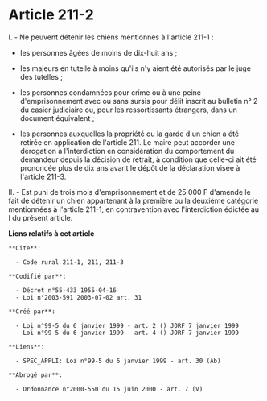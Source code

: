 # Article 211-2

I. - Ne peuvent détenir les chiens mentionnés à l'article 211-1 :

- les personnes âgées de moins de dix-huit ans ;

- les majeurs en tutelle à moins qu'ils n'y aient été autorisés par le juge des tutelles ;

- les personnes condamnées pour crime ou à une peine d'emprisonnement avec ou sans sursis pour délit inscrit au bulletin n° 2
du casier judiciaire ou, pour les ressortissants étrangers, dans un document équivalent ;

- les personnes auxquelles la propriété ou la garde d'un chien a été retirée en application de l'article 211. Le maire peut
accorder une dérogation à l'interdiction en considération du comportement du demandeur depuis la décision de retrait, à
condition que celle-ci ait été prononcée plus de dix ans avant le dépôt de la déclaration visée à l'article 211-3.

II. - Est puni de trois mois d'emprisonnement et de 25 000 F d'amende le fait de détenir un chien appartenant à la première
ou la deuxième catégorie mentionnées à l'article 211-1, en contravention avec l'interdiction édictée au I du présent article.

**Liens relatifs à cet article**

	**Cite**:

	  - Code rural 211-1, 211, 211-3

	**Codifié par**:

	  - Décret n°55-433 1955-04-16
	  - Loi n°2003-591 2003-07-02 art. 31

	**Créé par**:

	  - Loi n°99-5 du 6 janvier 1999 - art. 2 () JORF 7 janvier 1999
	  - Loi n°99-5 du 6 janvier 1999 - art. 4 () JORF 7 janvier 1999

	**Liens**:

	  - SPEC_APPLI: Loi n°99-5 du 6 janvier 1999 - art. 30 (Ab)

	**Abrogé par**:

	  - Ordonnance n°2000-550 du 15 juin 2000 - art. 7 (V)
